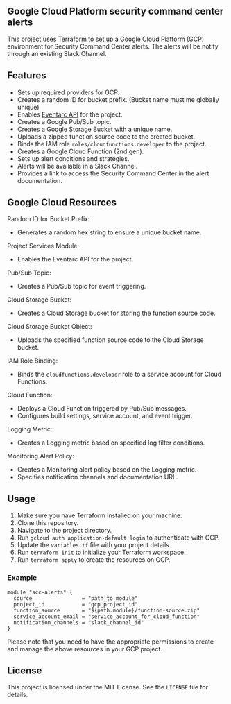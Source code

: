 ## Google Cloud Platform security command center alerts

This project uses Terraform to set up a Google Cloud Platform (GCP) environment for Security Command Center alerts. The alerts will be notify through an existing Slack Channel.

## Features
- Sets up required providers for GCP.
- Creates a random ID for bucket prefix. (Bucket name must me globally unique)
- Enables [Eventarc API](https://cloud.google.com/eventarc/docs/reference/rest) for the project.
- Creates a Google Pub/Sub topic.
- Creates a Google Storage Bucket with a unique name.
- Uploads a zipped function source code to the created bucket.
- Binds the IAM role `roles/cloudfunctions.developer` to the project.
- Creates a Google Cloud Function (2nd gen).
- Sets up alert conditions and strategies.
- Alerts will be available in a Slack Channel.
- Provides a link to access the Security Command Center in the alert documentation.

## Google Cloud Resources

 Random ID for Bucket Prefix:
- Generates a random hex string to ensure a unique bucket name.

 Project Services Module:
- Enables the Eventarc API for the project.

 Pub/Sub Topic:
- Creates a Pub/Sub topic for event triggering.

 Cloud Storage Bucket:
- Creates a Cloud Storage bucket for storing the function source code.

 Cloud Storage Bucket Object:
- Uploads the specified function source code to the Cloud Storage bucket.

 IAM Role Binding:
- Binds the `cloudfunctions.developer` role to a service account for Cloud Functions.

 Cloud Function:
- Deploys a Cloud Function triggered by Pub/Sub messages.
- Configures build settings, service account, and event trigger.

 Logging Metric:
- Creates a Logging metric based on specified log filter conditions.

 Monitoring Alert Policy:
- Creates a Monitoring alert policy based on the Logging metric.
- Specifies notification channels and documentation URL.


## Usage
1. Make sure you have Terraform installed on your machine.
2. Clone this repository.
3. Navigate to the project directory.
4. Run `gcloud auth application-default login` to authenticate with GCP.
5. Update the `variables.tf` file with your project details.
6. Run `terraform init` to initialize your Terraform workspace.
7. Run `terraform apply` to create the resources on GCP.

### Example 

```
module "scc-alerts" {
  source                = "path_to_module"
  project_id            = "gcp_project_id"
  function_source       = "${path.module}/function-source.zip"
  service_account_email = "service_account_for_cloud_function"
  notification_channels = "slack_channel_id"
}
```

Please note that you need to have the appropriate permissions to create and manage the above resources in your GCP project.

## License
This project is licensed under the MIT License. See the `LICENSE` file for details.